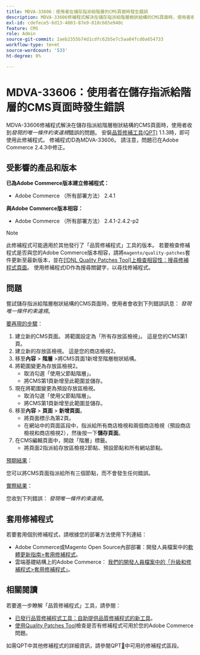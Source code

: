 ```yaml
---
title: MDVA-33606：使用者在儲存指派給階層的CMS頁面時發生錯誤
description: MDVA-33606修補程式解決在儲存指派給階層樹狀結構的CMS頁面時，使用者收到*發現唯一條件約束違規*錯誤的問題。 安裝[Quality Patches Tool (QPT)](/help/announcements/adobe-commerce-announcements/magento-quality-patches-released-new-tool-to-self-serve-quality-patches.md) 1.1.3後，即可使用此修補程式。 修補程式ID為MDVA-33606。 請注意，問題已在Adobe Commerce 2.4.3中修正。
exl-id: cdefece5-6d13-4003-87e9-810c665e940c
feature: CMS
role: Admin
source-git-commit: 2aeb2355b74d1cdfc62b5e7c5aa04fcd0a654733
workflow-type: tm+mt
source-wordcount: '533'
ht-degree: 0%

---
```


# MDVA-33606：使用者在儲存指派給階層的CMS頁面時發生錯誤

MDVA-33606修補程式解決在儲存指派給階層樹狀結構的CMS頁面時，使用者收到&#x200B;*發現的唯一條件約束違規*&#x200B;錯誤的問題。 安裝[品質修補工具(QPT)](/help/announcements/adobe-commerce-announcements/magento-quality-patches-released-new-tool-to-self-serve-quality-patches.md) 1.1.3時，即可使用此修補程式。 修補程式ID為MDVA-33606。 請注意，問題已在Adobe Commerce 2.4.3中修正。

## 受影響的產品和版本

**已為Adobe Commerce版本建立修補程式：**

* Adobe Commerce （所有部署方法） 2.4.1

**與Adobe Commerce版本相容：**

* Adobe Commerce （所有部署方法） 2.4.1-2.4.2-p2

>[!NOTE]
>
>此修補程式可能適用於其他發行了「品質修補程式」工具的版本。 若要檢查修補程式是否與您的Adobe Commerce版本相容，請將`magento/quality-patches`套件更新至最新版本，並在[[!DNL Quality Patches Tool]上檢查相容性：搜尋修補程式頁面](https://experienceleague.adobe.com/tools/commerce-quality-patches/index.html)。 使用修補程式ID作為搜尋關鍵字，以尋找修補程式。

## 問題

嘗試儲存指派給階層樹狀結構的CMS頁面時，使用者會收到下列錯誤訊息： *發現唯一條件約束違規*。

<u>要再現的步驟</u>：

1. 建立新的CMS頁面。 將範圍設定為「所有存放區檢視」。 這是您的CMS第1頁。
1. 建立新的存放區檢視。 這是您的商店檢視2。
1. 移至&#x200B;**內容** > **階層** >將CMS頁面1新增至階層樹狀結構。
1. 將範圍變更為存放區檢視2。
   * 取消勾選「使用父節點階層」。
   * 將CMS第1頁新增至此範圍並儲存。
1. 現在將範圍變更為預設存放區檢視。
   * 取消勾選「使用父節點階層」。
   * 將CMS第1頁新增至此範圍並儲存。
1. 移至&#x200B;**內容** > **頁面** > **新增頁面**。
   * 將頁面標示為第2頁。
   * 在網站中的頁面區段中，指派給所有商店檢視和兩個商店檢視（預設商店檢視和商店檢視2），然後按一下&#x200B;**儲存頁面**。
1. 在CMS編輯頁面中，開啟「階層」標籤。
   * 將頁面2指派給存放區檢視2節點、預設節點和所有網站節點。

<u>預期結果</u>：

您可以將CMS頁面指派給所有三個節點，而不會發生任何錯誤。

<u>實際結果</u>：

您收到下列錯誤： *發現唯一條件約束違規*。

## 套用修補程式

若要套用個別修補程式，請根據您的部署方法使用下列連結：

* Adobe Commerce或Magento Open Source內部部署：開發人員檔案中的[軟體更新指南>套用修補程式](https://experienceleague.adobe.com/en/docs/commerce-operations/tools/quality-patches-tool/usage)。
* 雲端基礎結構上的Adobe Commerce： [我們的開發人員檔案中的「升級和修補程式>套用修補程式」](https://experienceleague.adobe.com/en/docs/commerce-cloud-service/user-guide/develop/upgrade/apply-patches)。

## 相關閱讀

若要進一步瞭解「品質修補程式」工具，請參閱：

* [已發行品質修補程式工具：自助提供品質修補程式的新工具](/help/announcements/adobe-commerce-announcements/magento-quality-patches-released-new-tool-to-self-serve-quality-patches.md)。
* [使用Quality Patches Tool](/help/support-tools/patches-available-in-qpt-tool/check-patch-for-magento-issue-with-magento-quality-patches.md)檢查是否有修補程式可用於您的Adobe Commerce問題。

如需QPT中其他修補程式的詳細資訊，請參閱QPT[&#128279;](https://support.magento.com/hc/en-us/sections/360010506631-Patches-available-in-MQP-tool-)中可用的修補程式區段。
